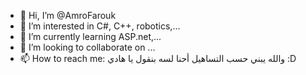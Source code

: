 - 👋 Hi, I’m @AmroFarouk
- 👀 I’m interested in C#, C++, robotics,...
- 🌱 I’m currently learning ASP.net,...
- 💞️ I’m looking to collaborate on ...
- 📫 How to reach me: والله يبني حسب التساهيل أحنا لسه بنقول يا هادي :D

<!---
AmroFarouk/AmroFarouk is a ✨ special ✨ repository because its `README.md` (this file) appears on your GitHub profile.
You can click the Preview link to take a look at your changes.
--->
